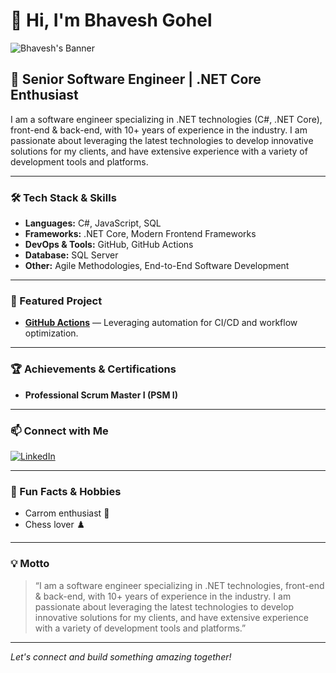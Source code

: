# 👋 Hi, I'm Bhavesh Gohel

![Bhavesh's Banner](https://capsule-render.vercel.app/api?type=waving&color=gradient&height=200&section=header&text=Welcome%20to%20Bhavesh%20Gohel%20GitHub%20Page!&fontSize=40) <!-- (optional: replace with a real banner image if desired) -->

## 🚀 Senior Software Engineer | .NET Core Enthusiast

I am a software engineer specializing in .NET technologies (C#, .NET Core), front-end & back-end, with 10+ years of experience in the industry. I am passionate about leveraging the latest technologies to develop innovative solutions for my clients, and have extensive experience with a variety of development tools and platforms.

---

### 🛠️ Tech Stack & Skills

- **Languages:** C#, JavaScript, SQL
- **Frameworks:** .NET Core, Modern Frontend Frameworks
- **DevOps & Tools:** GitHub, GitHub Actions
- **Database:** SQL Server
- **Other:** Agile Methodologies, End-to-End Software Development

---

### 🌟 Featured Project

- **[GitHub Actions](https://github.com/features/actions)** — Leveraging automation for CI/CD and workflow optimization.

---

### 🏆 Achievements & Certifications

- **Professional Scrum Master I (PSM I)**

---

### 📫 Connect with Me

[![LinkedIn](https://img.shields.io/badge/Bhavesh%20Gohel-LinkedIn-blue?logo=linkedin)](https://in.linkedin.com/in/bhavesh-gohel-6b489461)

---

### 🎯 Fun Facts & Hobbies
- Carrom enthusiast 🎱
- Chess lover ♟️
---
### 💡 Motto

> “I am a software engineer specializing in .NET technologies, front-end & back-end, with 10+ years of experience in the industry. I am passionate about leveraging the latest technologies to develop innovative solutions for my clients, and have extensive experience with a variety of development tools and platforms.”

---
*Let's connect and build something amazing together!*
